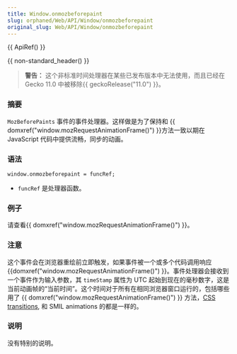 ```yaml
---
title: Window.onmozbeforepaint
slug: orphaned/Web/API/Window/onmozbeforepaint
original_slug: Web/API/Window/onmozbeforepaint
---
```


{{ ApiRef() }}

{{ non-standard_header() }}

> **警告：** 这个非标准时间处理器在某些已发布版本中无法使用，而且已经在 Gecko 11.0 中被移除{{ geckoRelease("11.0") }}。

### 摘要

`MozBeforePaints` 事件的事件处理器。这样做是为了保持和 {{ domxref("window.mozRequestAnimationFrame()") }}方法一致以期在 JavaScript 代码中提供流畅，同步的动画。

### 语法

```
window.onmozbeforepaint = funcRef;
```

- `funcRef` 是处理器函数。

### 例子

请查看{{ domxref("window.mozRequestAnimationFrame()") }}。

### 注意

这个事件会在浏览器重绘前立即触发，如果事件被一个或多个代码调用响应{{domxref("window.mozRequestAnimationFrame()") }}。事件处理器会接收到一个事件作为输入参数，其 `timeStamp` 属性为 UTC 起始到现在的毫秒数字，这是当前动画帧的“当前时间”。这个时间对于所有在相同浏览器窗口运行的，包括哪些用了 {{ domxref("window.mozRequestAnimationFrame()") }} 方法，[CSS transitions](/en/CSS/CSS_transitions), 和 SMIL animations 的都是一样的。

### 说明

没有特别的说明。
